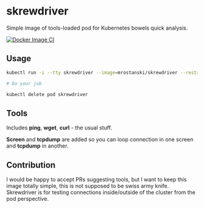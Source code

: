 # skrewdriver

Simple image of tools-loaded pod for Kubernetes bowels quick analysis.

[![Docker Image CI](https://github.com/MRostanski/skrewdriver/actions/workflows/dockerimage.yml/badge.svg?branch=master&event=push)](https://github.com/MRostanski/skrewdriver/actions/workflows/dockerimage.yml)

## Usage

```bash
kubectl run -i --tty skrewdriver --image=mrostanski/skrewdriver --restart=Never -- /bin/bash

# Do your job

kubectl delete pod skrewdriver
```

## Tools

Includes **ping**, **wget**, **curl** - the usual stuff.

**Screen** and **tcpdump** are added so you can loop connection in one screen and **tcpdump** in another.

## Contribution

I would be happy to accept PRs suggesting tools, but I want to keep this image totally simple, this is not supposed to be swiss army knife. Skrewdriver is for testing connections inside/outside of the cluster from the pod perspective.
